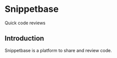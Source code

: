 # Snippetbase
Quick code reviews

## Introduction
Snippetbase is a platform to share and review code.
